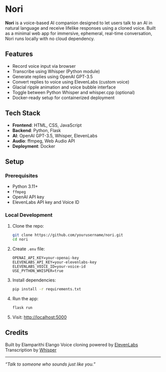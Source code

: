  # Nori

**Nori** is a voice-based AI companion designed to let users talk to an AI in natural language and receive lifelike responses using a cloned voice. Built as a minimal web app for immersive, ephemeral, real-time conversation, Nori runs locally with no cloud dependency.

##  Features

-  Record voice input via browser
-  Transcribe using Whisper (Python module)
-  Generate replies using OpenAI GPT-3.5
-  Convert replies to voice using ElevenLabs (custom voice)
-  Glacial ripple animation and voice bubble interface
-  Toggle between Python Whisper and whisper.cpp (optional)
-  Docker-ready setup for containerized deployment

##  Tech Stack

- **Frontend**: HTML, CSS, JavaScript
- **Backend**: Python, Flask
- **AI**: OpenAI GPT-3.5, Whisper, ElevenLabs
- **Audio**: ffmpeg, Web Audio API
- **Deployment**: Docker

##  Setup

### Prerequisites

- Python 3.11+
- `ffmpeg`
- OpenAI API key
- ElevenLabs API key and Voice ID

### Local Development

1. Clone the repo:
    ```bash
    git clone https://github.com/yourusername/nori.git
    cd nori
    ```

2. Create `.env` file:
    ```env
    OPENAI_API_KEY=your-openai-key
    ELEVENLABS_API_KEY=your-elevenlabs-key
    ELEVENLABS_VOICE_ID=your-voice-id
    USE_PYTHON_WHISPER=true
    ```

3. Install dependencies:
    ```bash
    pip install -r requirements.txt
    ```

4. Run the app:
    ```bash
    flask run
    ```

5. Visit: [http://localhost:5000](http://localhost:5000)


##  Credits

Built by Elamparithi Elango
Voice cloning powered by [ElevenLabs](https://www.elevenlabs.io)  
Transcription by [Whisper](https://github.com/openai/whisper)

---

*“Talk to someone who sounds just like you.”*
